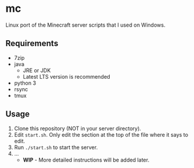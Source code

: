 # mc

Linux port of the Minecraft server scripts that I used on Windows.

## Requirements

- 7zip
- java
  - JRE or JDK
  - Latest LTS version is recommended
- python 3
- rsync
- tmux

## Usage

1. Clone this repository (NOT in your server directory).
2. Edit `start.sh`. Only edit the section at the top of the file where it says to edit.
3. Run `./start.sh` to start the server.
4. ...
   - **WIP** - More detailed instructions will be added later.
